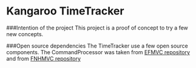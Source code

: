 # Kangaroo TimeTracker

###Intention of the project
This project is a proof of concept to try a few new concepts. 

###Open source dependencies
The TimeTracker use a few open source components.
The CommandProcessor was taken from [EFMVC repository](https://github.com/shijuvar/EFMVC.Azure/tree/master/EFMVC.CommandProcessor) and from [FNHMVC repository](https://fnhmvc.codeplex.com/)

